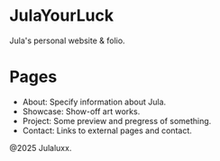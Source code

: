 # JulaYourLuck
Jula's personal website & folio.

# Pages
- About: Specify information about Jula.
- Showcase: Show-off art works.
- Project: Some preview and pregress of something.
- Contact: Links to external pages and contact.

@2025 Julaluxx.